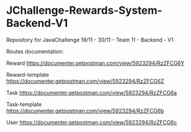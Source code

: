 # JChallenge-Rewards-System-Backend-V1
Repository for JavaChallenge 19/11 - 30/11 - Team 11 - Backend - V1

Routes documentation:

Reward
https://documenter.getpostman.com/view/5923294/RzZFCG6Y

Reward-template
https://documenter.getpostman.com/view/5923294/RzZFCG6Z

Task
https://documenter.getpostman.com/view/5923294/RzZFCG6a

Task-template
https://documenter.getpostman.com/view/5923294/RzZFCG6b

User
https://documenter.getpostman.com/view/5923294/RzZFCG6c
